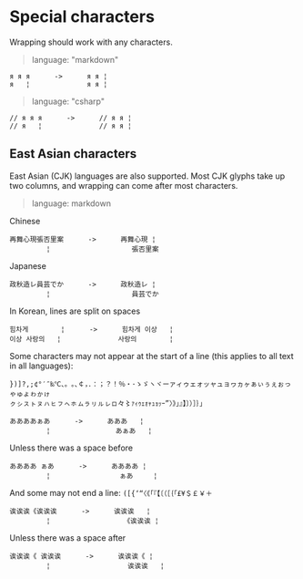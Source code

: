 # Special characters

Wrapping should work with any characters.

> language: "markdown"

    я я я      ->      я я ¦
    я   ¦              я я ¦

> language: "csharp"

    // я я я      ->      // я я ¦
    // я   ¦              // я я ¦


## East Asian characters

East Asian (CJK) languages are also supported. Most CJK glyphs take up two
columns, and wrapping can come after most characters.

> language: markdown

Chinese

    再舞心現張否里案      ->      再舞心現 ¦
             ¦                    張否里案

Japanese

    政秋造レ員芸でか      ->      政秋造レ ¦
             ¦                    員芸でか

In Korean, lines are split on spaces

    힘차게        ¦      ->      힘차게 이상   ¦
    이상 사랑의   ¦              사랑의        ¦

Some characters may not appear at the start of a line (this applies to all text in all
languages):

```
})]?,;¢°′″‰℃、。｡､￠，．：；？！％・･ゝゞヽヾーァィゥェォッャュョヮヵヶぁぃぅぇぉっゃゅょゎゕゖ
ㇰㇱㇲㇳㇴㇵㇶㇷㇸㇹㇺㇻㇼㇽㇾㇿ々〻ｧｨｩｪｫｬｭｮｯｰ”〉》」』】〕）］｝｣
```

    ああああぁあ      ->      あああ   ¦
             ¦                あぁあ   ¦

Unless there was a space before

    ああああ ぁあ      ->      ああああ ¦
             ¦                 ぁあ     ¦

And some may not end a line: `([{‘“〈《「『【〔（［｛｢£¥＄￡￥＋`

    诶诶诶《诶诶诶      ->      诶诶诶   ¦
             ¦                  《诶诶诶 ¦

Unless there was a space after

    诶诶诶《 诶诶诶      ->      诶诶诶《 ¦
             ¦                   诶诶诶   ¦
